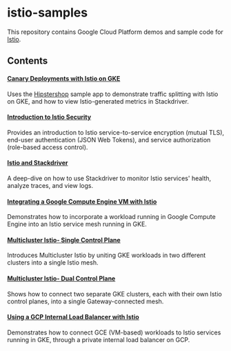 # istio-samples

This repository contains Google Cloud Platform demos and sample code for [Istio](https://istio.io/).

## Contents 

#### [Canary Deployments with Istio on GKE](/istio-canary-gke) 

Uses the [Hipstershop](https://github.com/GoogleCloudPlatform/microservices-demo) sample app to demonstrate traffic splitting with Istio on GKE, and how to view Istio-generated metrics in Stackdriver. 

#### [Introduction to Istio Security](/security-intro)

Provides an introduction to Istio service-to-service encryption (mutual TLS), end-user authentication (JSON Web Tokens), and service authorization (role-based access control). 

#### [Istio and Stackdriver](/istio-stackdriver)

A deep-dive on how to use Stackdriver to monitor Istio services' health, analyze traces, and view logs. 

#### [Integrating a Google Compute Engine VM with Istio](/mesh-expansion-gce)

Demonstrates how to incorporate a workload running in Google Compute Engine into an Istio service mesh running in GKE. 

#### [Multicluster Istio- Single Control Plane](/multicluster-gke/single-control-plane)

Introduces Multicluster Istio by uniting GKE workloads in two different clusters into a single Istio mesh. 

#### [Multicluster Istio- Dual Control Plane](/multicluster-gke/dual-control-plane)

Shows how to connect two separate GKE clusters, each with their own Istio control planes, into a single Gateway-connected mesh. 

#### [Using a GCP Internal Load Balancer with Istio](/internal-load-balancer)

Demonstrates how to connect GCE (VM-based) workloads to Istio services running in GKE, through a private internal load balancer on GCP.  